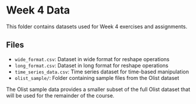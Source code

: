 # Week 4 Data

This folder contains datasets used for Week 4 exercises and assignments.

## Files
- `wide_format.csv`: Dataset in wide format for reshape operations
- `long_format.csv`: Dataset in long format for reshape operations
- `time_series_data.csv`: Time series dataset for time-based manipulation
- `olist_sample/`: Folder containing sample files from the Olist dataset

The Olist sample data provides a smaller subset of the full Olist dataset that will be used for the remainder of the course.